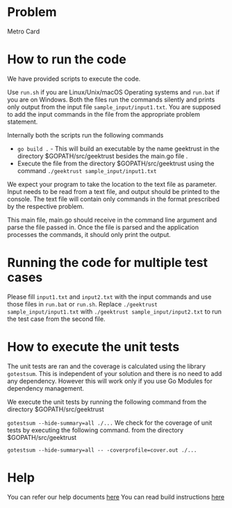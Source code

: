 # Problem 
Metro Card

# How to run the code

We have provided scripts to execute the code. 

Use `run.sh` if you are Linux/Unix/macOS Operating systems and `run.bat` if you are on Windows.  Both the files run the commands silently and prints only output from the input file `sample_input/input1.txt`. You are supposed to add the input commands in the file from the appropriate problem statement. 

Internally both the scripts run the following commands 

 * `go build .` - This will build an executable by the name geektrust in the directory $GOPATH/src/geektrust besides the main.go file .
 * Execute the file from the directory $GOPATH/src/geektrust using the command
`./geektrust sample_input/input1.txt`

We expect your program to take the location to the text file as parameter. Input needs to be read from a text file, and output should be printed to the console. The text file will contain only commands in the format prescribed by the respective problem.

This main file, main.go should receive in the command line argument and parse the file passed in. Once the file is parsed and the application processes the commands, it should only print the output.

 # Running the code for multiple test cases

 Please fill `input1.txt` and `input2.txt` with the input commands and use those files in `run.bat` or `run.sh`. Replace `./geektrust sample_input/input1.txt` with `./geektrust sample_input/input2.txt` to run the test case from the second file. 

 # How to execute the unit tests

 The unit tests are ran and the coverage is calculated using the library `gotestsum`. This is independent of your solution and there is no need to add any dependency. However this will work only if you use Go Modules for dependency management.

We execute the unit tests by running the following command from the directory $GOPATH/src/geektrust

`gotestsum --hide-summary=all ./...`
We check for the coverage of unit tests by executing the following command. from the directory $GOPATH/src/geektrust

`gotestsum --hide-summary=all -- -coverprofile=cover.out ./...`

# Help

You can refer our help documents [here](https://help.geektrust.com)
You can read build instructions [here](https://github.com/geektrust/coding-problem-artefacts/tree/master/Go)
